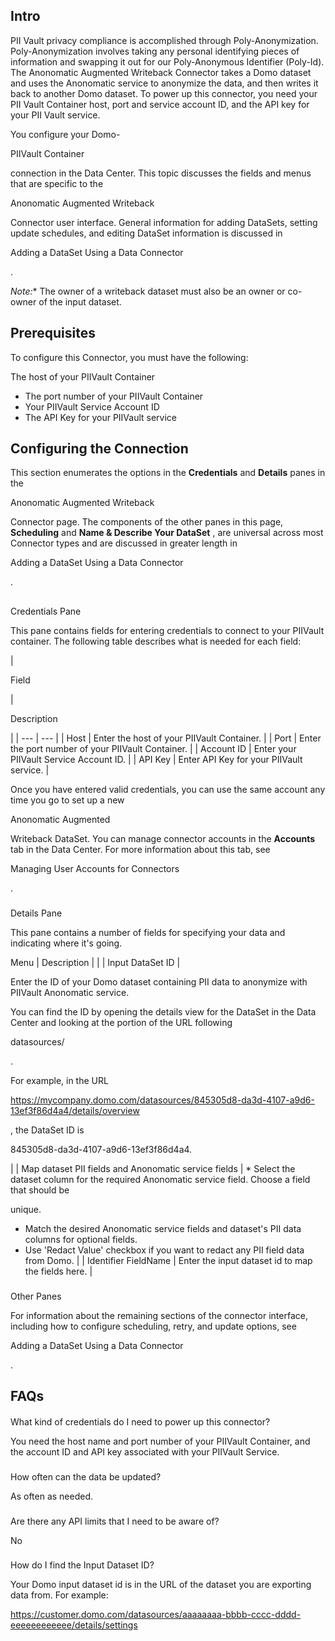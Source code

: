 

Intro
-------


 PII Vault privacy compliance is accomplished through Poly-Anonymization. Poly-Anonymization involves taking any personal identifying pieces of information and swapping it out for our Poly-Anonymous Identifier (Poly-Id). The Anonomatic Augmented Writeback Connector takes a Domo dataset and uses the Anonomatic service to anonymize the data, and then writes it back to another Domo dataset. To power up this connector, you need your PII Vault Container host, port and service account ID, and the API key for your PII Vault service.

You configure your Domo-

PIIVault Container

connection in the Data Center. This topic discusses the fields and menus that are specific to the

Anonomatic Augmented Writeback

Connector user interface. General information for adding DataSets, setting update schedules, and editing DataSet information is discussed in

Adding a DataSet Using a Data Connector

.

*Note:**
 The owner of a writeback dataset must also be an owner or co-owner of the input dataset.

Prerequisites
---------------

To configure this Connector, you must have the following:

 The host of your PIIVault Container
* The port number of your PIIVault Container
* Your PIIVault Service Account ID
* The API Key for your PIIVault service

Configuring the Connection
----------------------------

This section enumerates the options in the
 **Credentials**
 and
 **Details**
 panes in the

Anonomatic Augmented Writeback

Connector page. The components of the other panes in this page,
 **Scheduling**
 and
 **Name & Describe Your DataSet**
 , are universal across most Connector types and are discussed in greater length in

Adding a DataSet Using a Data Connector

.

##

Credentials Pane


 This pane contains fields for entering credentials to connect to your PIIVault container. The following table describes what is needed for each field:


|

Field

|

Description

|
| --- | --- |
|
 Host
  |
 Enter the host of your PIIVault Container.
  |
|
 Port
  |
 Enter the port number of your PIIVault Container.
  |
|
 Account ID
  |
 Enter your PIIVault Service Account ID.
  |
|
 API Key
  |
 Enter API Key for your PIIVault service.
  |


 Once you have entered valid credentials, you can use the same account any time you go to set up a new

Anonomatic Augmented

Writeback DataSet. You can manage connector accounts in the
 **Accounts**
 tab in the Data Center. For more information about this tab, see

Managing User Accounts for Connectors

.


###
 Details Pane

This pane contains a number of fields for specifying your data and indicating where it's going.


 Menu
  |
 Description
  |  |
|
 Input DataSet ID
  |

Enter the ID of your Domo dataset containing PII data to anonymize with PIIVault Anonomatic service.

You can find the ID by opening the details view for the DataSet in the Data Center and looking at the portion of the URL following

datasources/

.


 For example, in the URL

https://mycompany.domo.com/datasources/845305d8-da3d-4107-a9d6-13ef3f86d4a4/details/overview

, the DataSet ID is

845305d8-da3d-4107-a9d6-13ef3f86d4a4.

|
|
 Map dataset PII fields and Anonomatic service fields
  | * Select the dataset column for the required Anonomatic service field. Choose a field that should be

unique.
* Match the desired Anonomatic service fields and dataset's PII data columns for optional fields.
* Use 'Redact Value' checkbox if you want to redact any PII field data from Domo.
 |
|
 Identifier FieldName
  |
 Enter the input dataset id to map the fields here.
  |


###
 Other Panes

For information about the remaining sections of the connector interface, including how to configure scheduling, retry, and update options, see

Adding a DataSet Using a Data Connector

.


 FAQs
------


####
 What kind of credentials do I need to power up this connector?

You need the host name and port number of your PIIVault Container, and the account ID and API key associated with your PIIVault Service.

###
 How often can the data be updated?

As often as needed.

###
 Are there any API limits that I need to be aware of?

No

###
 How do I find the Input Dataset ID?

Your Domo input dataset id is in the URL of the dataset you are exporting data from. For example:

https://customer.domo.com/datasources/aaaaaaaa-bbbb-cccc-dddd-eeeeeeeeeeee/details/settings


